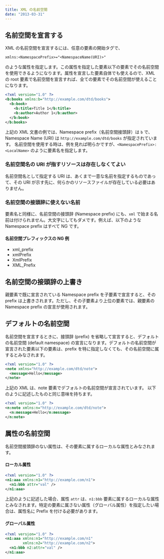 ```yaml
---
title: XML の名前空間
date: "2013-03-31"
---
```


名前空間を宣言する
----

XML の名前空間を宣言するには、任意の要素の開始タグで、

```
xmlns:<NamespacePrefix>="<NamespaceName(URI)>"
```

のような属性を指定します。この属性を指定した要素以下の要素でその名前空間を使用できるようになります。属性を宣言した要素自体でも使えるので、XML の root 要素で名前空間を宣言すれば、全ての要素でその名前空間が使えることになります。

```xml
<?xml version="1.0" ?>
<b:books xmlns:b="http://example.com/dtd/books">
  <b:book>
    <b:title>Title 1</b:title>
    <b:author>Author 1</b:author>
  </b:book>
</b:books>
```

上記の XML 文書の例では、Namespace prefix（名前空間接頭辞）は `b` で、Namespace Name (URI) は `http://example.com/dtd/books` が指定されています。
名前空間を使用する時は、例を見れば明らかですが、`<NamespacePrefix>:<LocalName>` のように要素名を指定します。


### 名前空間名の URI が指すリソースは存在しなくてよい

名前空間名として指定する URI は、あくまで一意な名前を指定するものであって、その URI が示す先に、何らかのリソースファイルが存在している必要はありません。

### 名前空間の接頭辞に使えない名前

要素名と同様に、名前空間の接頭辞 (Namespace prefix) にも、`xml` で始まる名前は付けられません。大文字にしてもダメです。例えば、以下のような Namespace prefix はすべて NG です。

#### 名前空間プレフィックスの NG 例

* xml_prefix
* xmlPrefix
* XmlPrefix
* XML_Prefix


名前空間の接頭辞の上書き
----

親要素で既に宣言されている Namespace prefix を子要素で宣言すると、その prefix は上書きされます。ただし、その子要素より上位の要素では、親要素の Namespace prefix の宣言が使用されます。


デフォルトの名前空間
----

名前空間を宣言するときに、接頭辞 (prefix) を省略して宣言すると、デフォルトの名前空間 (default namespace) の宣言になります。デフォルトの名前空間が宣言された要素以下の要素は、prefix を特に指定しなくても、その名前空間に属するとみなされます。

```xml
<?xml version="1.0" ?>
<note xmlns="http://example.com/dtd/note">
  <message>Hello</message>
</note>
```

上記の XML は、note 要素でデフォルトの名前空間が宣言されています。
以下のように記述したものと同じ意味を持ちます。

```xml
<?xml version="1.0" ?>
<n:note xmlns:n="http://example.com/dtd/note">
  <n:message>Hello</n:message>
</n:note>
```


属性の名前空間
----

名前空間接頭辞のない属性は、その要素に属するローカルな属性とみなされます。

#### ローカル属性

```xml
<?xml version="1.0" ?>
<n1:aaa xmlns:n1="http://example.com/n1">
  <n1:bbb attr="val" />
</n1:aaa>
```

上記のように記述した場合、属性 `attr` は、`n1:bbb` 要素に属するローカルな属性とみなされます。特定の要素に属さない属性（グローバル属性）を指定したい場合は、属性名に Prefix を付ける必要があります。

#### グローバル属性

```xml
<?xml version="1.0" ?>
<n1:aaa xmlns:n1="http://example.com/n1"
        xmlns:n2="http://example.com/n2">
  <n1:bbb n2:attr="val" />
</n1:aaa>
```

